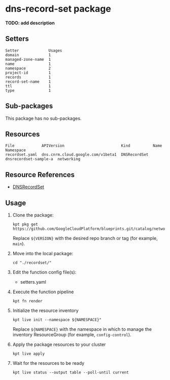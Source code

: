 # dns-record-set package

**TODO: add description**

## Setters

```
Setter             Usages
domain             1
managed-zone-name  1
name               1
namespace          2
project-id         1
records            1
record-set-name    1
ttl                1
type               1
```

## Sub-packages

This package has no sub-packages.

## Resources

```
File            APIVersion                         Kind          Name                   Namespace
recordset.yaml  dns.cnrm.cloud.google.com/v1beta1  DNSRecordSet  dnsrecordset-sample-a  networking
```

## Resource References

- [DNSRecordSet](https://cloud.google.com/config-connector/docs/reference/resource-docs/dns/dnsrecordset)

## Usage

1.  Clone the package:
    ```
    kpt pkg get https://github.com/GoogleCloudPlatform/blueprints.git/catalog/networking/dns/recordset@${VERSION}
    ```
    Replace `${VERSION}` with the desired repo branch or tag
    (for example, `main`).

1.  Move into the local package:
    ```
    cd "./recordset/"
    ```

1.  Edit the function config file(s):
    - setters.yaml

1.  Execute the function pipeline
    ```
    kpt fn render
    ```

1.  Initialize the resource inventory
    ```
    kpt live init --namespace ${NAMESPACE}"
    ```
    Replace `${NAMESPACE}` with the namespace in which to manage
    the inventory ResourceGroup (for example, `config-control`).

1.  Apply the package resources to your cluster
    ```
    kpt live apply
    ```

1.  Wait for the resources to be ready
    ```
    kpt live status --output table --poll-until current
    ```

